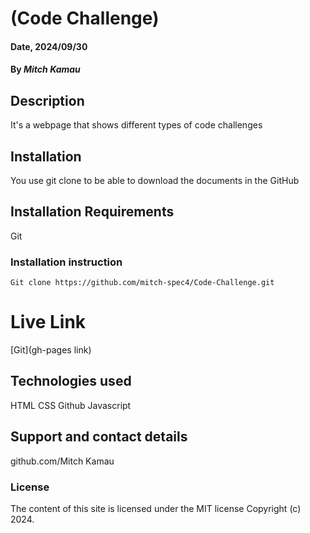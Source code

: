 # (Code Challenge)

#### Date, 2024/09/30

#### By *Mitch Kamau*

## Description
It's a webpage that shows different types of code challenges
## Installation
You use git clone to be able to download the documents in the GitHub

## Installation Requirements
Git

### Installation instruction
```
Git clone https://github.com/mitch-spec4/Code-Challenge.git

```

# Live Link
[Git](gh-pages link)

## Technologies used
HTML
CSS
Github
Javascript

## Support and contact details
github.com/Mitch Kamau

### License
The content of this site is licensed under the MIT license
Copyright (c) 2024.
